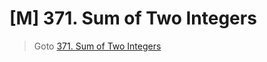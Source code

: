 # [M] 371. Sum of Two Integers
> Goto [371. Sum of Two Integers](https://leetcode.com/problems/sum-of-two-integers/description/)